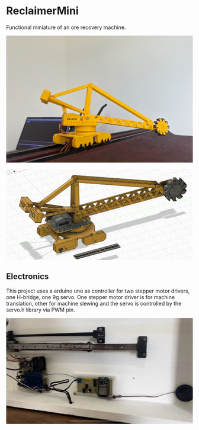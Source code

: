 # ReclaimerMini
Functional miniature of an ore recovery machine.

![reclaimer5](https://github.com/cassio-hsp/ReclaimerMini/blob/main/1.Images/Reclaimer5.jpg)

![reclaimer1](https://github.com/cassio-hsp/ReclaimerMini/blob/main/1.Images/reclaimer1.png)


## Electronics

This project uses a arduino uno as controller for two stepper motor drivers, one H-bridge, one 9g servo. One stepper motor driver is for machine translation, other for machine slewing and the servo is controlled by the servo.h library via PWM pin.

![Electronic3](https://github.com/cassio-hsp/ReclaimerMini/blob/main/1.Images/Electronics3.jpg)
